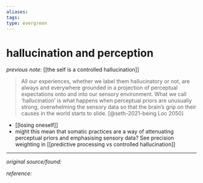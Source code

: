 ```yaml
---
aliases: 
tags: 
type: evergreen
---
```


# hallucination and perception

_previous note:_ [[the self is a controlled hallucination]]

> All our experiences, whether we label them hallucinatory or not, are always and everywhere grounded in a projection of perceptual expectations onto and into our sensory environment. What we call ‘hallucination’ is what happens when perceptual priors are unusually strong, overwhelming the sensory data so that the brain’s grip on their causes in the world starts to slide. [@seth-2021-being Loc 2050]

- [[losing oneself]]
- might this mean that somatic practices are a way of attenuating perceptual priors and emphasising sensory data? See precision weighting in [[predictive processing vs controlled hallucination]]

---

_original source/found:_ 

_reference:_ 



